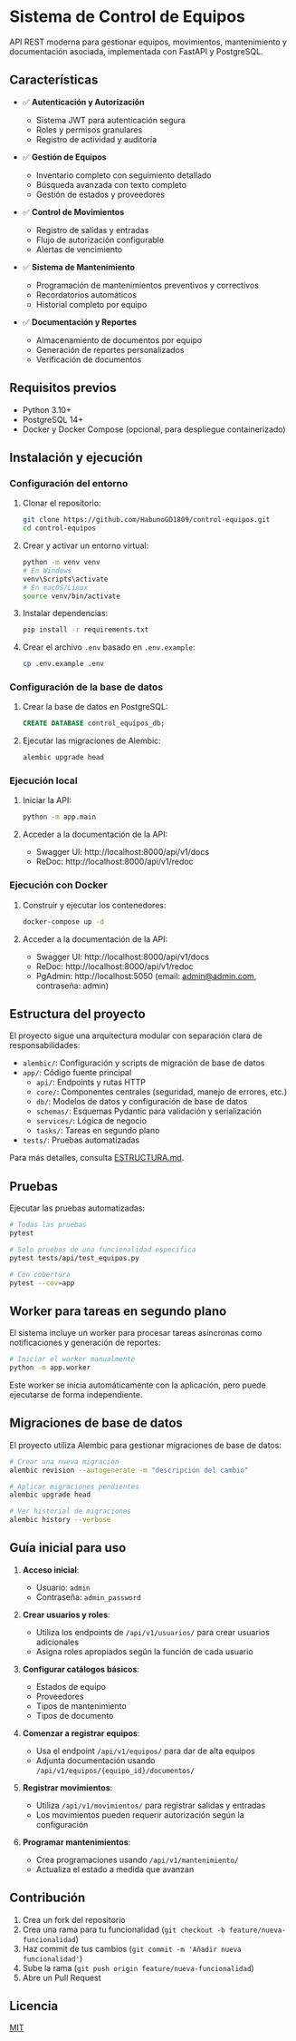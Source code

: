 # Sistema de Control de Equipos

API REST moderna para gestionar equipos, movimientos, mantenimiento y documentación asociada, implementada con FastAPI y PostgreSQL.

## Características

- ✅ **Autenticación y Autorización**
  - Sistema JWT para autenticación segura
  - Roles y permisos granulares
  - Registro de actividad y auditoría

- ✅ **Gestión de Equipos**
  - Inventario completo con seguimiento detallado
  - Búsqueda avanzada con texto completo
  - Gestión de estados y proveedores

- ✅ **Control de Movimientos**
  - Registro de salidas y entradas
  - Flujo de autorización configurable
  - Alertas de vencimiento

- ✅ **Sistema de Mantenimiento**
  - Programación de mantenimientos preventivos y correctivos
  - Recordatorios automáticos
  - Historial completo por equipo

- ✅ **Documentación y Reportes**
  - Almacenamiento de documentos por equipo
  - Generación de reportes personalizados
  - Verificación de documentos

## Requisitos previos

- Python 3.10+
- PostgreSQL 14+
- Docker y Docker Compose (opcional, para despliegue containerizado)

## Instalación y ejecución

### Configuración del entorno

1. Clonar el repositorio:
   ```bash
   git clone https://github.com/HabunoGD1809/control-equipos.git
   cd control-equipos
   ```

2. Crear y activar un entorno virtual:
   ```bash
   python -m venv venv
   # En Windows
   venv\Scripts\activate
   # En macOS/Linux
   source venv/bin/activate
   ```

3. Instalar dependencias:
   ```bash
   pip install -r requirements.txt
   ```

4. Crear el archivo `.env` basado en `.env.example`:
   ```bash
   cp .env.example .env
   ```

### Configuración de la base de datos

1. Crear la base de datos en PostgreSQL:
   ```sql
   CREATE DATABASE control_equipos_db;
   ```

2. Ejecutar las migraciones de Alembic:
   ```bash
   alembic upgrade head
   ```

### Ejecución local

1. Iniciar la API:
   ```bash
   python -m app.main
   ```

2. Acceder a la documentación de la API:
   - Swagger UI: http://localhost:8000/api/v1/docs
   - ReDoc: http://localhost:8000/api/v1/redoc

### Ejecución con Docker

1. Construir y ejecutar los contenedores:
   ```bash
   docker-compose up -d
   ```

2. Acceder a la documentación de la API:
   - Swagger UI: http://localhost:8000/api/v1/docs
   - ReDoc: http://localhost:8000/api/v1/redoc
   - PgAdmin: http://localhost:5050 (email: admin@admin.com, contraseña: admin)

## Estructura del proyecto

El proyecto sigue una arquitectura modular con separación clara de responsabilidades:

- `alembic/`: Configuración y scripts de migración de base de datos
- `app/`: Código fuente principal
  - `api/`: Endpoints y rutas HTTP
  - `core/`: Componentes centrales (seguridad, manejo de errores, etc.)
  - `db/`: Modelos de datos y configuración de base de datos
  - `schemas/`: Esquemas Pydantic para validación y serialización
  - `services/`: Lógica de negocio
  - `tasks/`: Tareas en segundo plano
- `tests/`: Pruebas automatizadas

Para más detalles, consulta [ESTRUCTURA.md](ESTRUCTURA.md).

## Pruebas

Ejecutar las pruebas automatizadas:

```bash
# Todas las pruebas
pytest

# Solo pruebas de una funcionalidad específica
pytest tests/api/test_equipos.py

# Con cobertura
pytest --cov=app
```

## Worker para tareas en segundo plano

El sistema incluye un worker para procesar tareas asíncronas como notificaciones y generación de reportes:

```bash
# Iniciar el worker manualmente
python -m app.worker
```

Este worker se inicia automáticamente con la aplicación, pero puede ejecutarse de forma independiente.

## Migraciones de base de datos

El proyecto utiliza Alembic para gestionar migraciones de base de datos:

```bash
# Crear una nueva migración
alembic revision --autogenerate -m "descripción del cambio"

# Aplicar migraciones pendientes
alembic upgrade head

# Ver historial de migraciones
alembic history --verbose
```

## Guía inicial para uso

1. **Acceso inicial**:
   - Usuario: `admin`
   - Contraseña: `admin_password`

2. **Crear usuarios y roles**:
   - Utiliza los endpoints de `/api/v1/usuarios/` para crear usuarios adicionales
   - Asigna roles apropiados según la función de cada usuario

3. **Configurar catálogos básicos**:
   - Estados de equipo
   - Proveedores
   - Tipos de mantenimiento
   - Tipos de documento

4. **Comenzar a registrar equipos**:
   - Usa el endpoint `/api/v1/equipos/` para dar de alta equipos
   - Adjunta documentación usando `/api/v1/equipos/{equipo_id}/documentos/`

5. **Registrar movimientos**:
   - Utiliza `/api/v1/movimientos/` para registrar salidas y entradas
   - Los movimientos pueden requerir autorización según la configuración

6. **Programar mantenimientos**:
   - Crea programaciones usando `/api/v1/mantenimiento/`
   - Actualiza el estado a medida que avanzan

## Contribución

1. Crea un fork del repositorio
2. Crea una rama para tu funcionalidad (`git checkout -b feature/nueva-funcionalidad`)
3. Haz commit de tus cambios (`git commit -m 'Añadir nueva funcionalidad'`)
4. Sube la rama (`git push origin feature/nueva-funcionalidad`)
5. Abre un Pull Request

## Licencia

[MIT](LICENSE)
